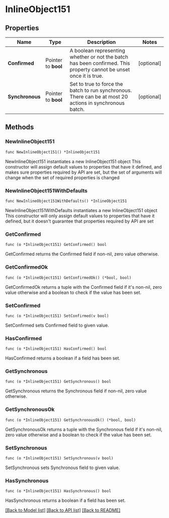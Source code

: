 # InlineObject151

## Properties

Name | Type | Description | Notes
------------ | ------------- | ------------- | -------------
**Confirmed** | Pointer to **bool** | A boolean representing whether or not the batch has been confirmed. This property cannot be unset once it is true. | [optional] 
**Synchronous** | Pointer to **bool** | Set to true to force the batch to run synchronous. There can be at most 20 actions in synchronous batch. | [optional] 

## Methods

### NewInlineObject151

`func NewInlineObject151() *InlineObject151`

NewInlineObject151 instantiates a new InlineObject151 object
This constructor will assign default values to properties that have it defined,
and makes sure properties required by API are set, but the set of arguments
will change when the set of required properties is changed

### NewInlineObject151WithDefaults

`func NewInlineObject151WithDefaults() *InlineObject151`

NewInlineObject151WithDefaults instantiates a new InlineObject151 object
This constructor will only assign default values to properties that have it defined,
but it doesn't guarantee that properties required by API are set

### GetConfirmed

`func (o *InlineObject151) GetConfirmed() bool`

GetConfirmed returns the Confirmed field if non-nil, zero value otherwise.

### GetConfirmedOk

`func (o *InlineObject151) GetConfirmedOk() (*bool, bool)`

GetConfirmedOk returns a tuple with the Confirmed field if it's non-nil, zero value otherwise
and a boolean to check if the value has been set.

### SetConfirmed

`func (o *InlineObject151) SetConfirmed(v bool)`

SetConfirmed sets Confirmed field to given value.

### HasConfirmed

`func (o *InlineObject151) HasConfirmed() bool`

HasConfirmed returns a boolean if a field has been set.

### GetSynchronous

`func (o *InlineObject151) GetSynchronous() bool`

GetSynchronous returns the Synchronous field if non-nil, zero value otherwise.

### GetSynchronousOk

`func (o *InlineObject151) GetSynchronousOk() (*bool, bool)`

GetSynchronousOk returns a tuple with the Synchronous field if it's non-nil, zero value otherwise
and a boolean to check if the value has been set.

### SetSynchronous

`func (o *InlineObject151) SetSynchronous(v bool)`

SetSynchronous sets Synchronous field to given value.

### HasSynchronous

`func (o *InlineObject151) HasSynchronous() bool`

HasSynchronous returns a boolean if a field has been set.


[[Back to Model list]](../README.md#documentation-for-models) [[Back to API list]](../README.md#documentation-for-api-endpoints) [[Back to README]](../README.md)


